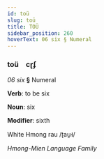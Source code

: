 ```yaml
---
id: toü
slug: toü
title: TOÜ
sidebar_position: 260
hoverText: 06 six § Numeral
---
```


### toü&emsp;<span kind="abugida">cɽʄ</span>

*06 six* **§** Numeral

**Verb**: to be six

**Noun**: six

**Modifier**: sixth

White Hmong rau /ʈau̯˧/

*Hmong-Mien Language Family*